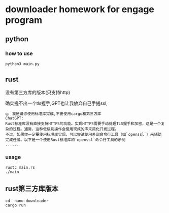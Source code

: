 # downloader homework for engage program

## python   

### how to use 

```
python3 main.py
```

##  rust

没有第三方库的版本(只支持http)

确实搓不出一个tls握手,GPT也让我放弃自己手搓ssl,
```
q: 我是请你使用标准库完成,不要使用cargo和第三方库
ChatGPT:
Rust标准库没有直接支持HTTPS的功能。实现HTTPS需要手动处理TLS握手和加密，这是一个复杂的过程。通常，这种低级别操作会使用现成的库来简化开发过程。
不过，如果你一定要使用标准库实现，可以尝试使用外部命令行工具（如`openssl`）来辅助完成任务。以下是一个使用Rust标准库和`openssl`命令行工具的示例
......
```


###  usage
```
rustc main.rs
./main
```

## rust第三方库版本

```
cd  nano-downloader
cargo run 
```